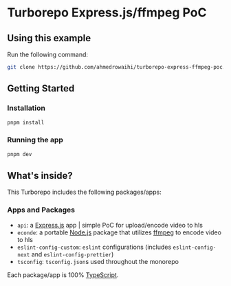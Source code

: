 # Turborepo Express.js/ffmpeg PoC

## Using this example

Run the following command:

```sh
git clone https://github.com/ahmedrowaihi/turborepo-express-ffmpeg-poc.git
```

## Getting Started

### Installation

```sh
pnpm install
```

### Running the app

```sh
pnpm dev
```

## What's inside?

This Turborepo includes the following packages/apps:

### Apps and Packages

- `api`: a [Express.js](https://expressjs.com/) app | simple PoC for upload/encode video to hls
- `econde`: a portable [Node.js](https://nodejs.org/en/) package that utilizes [ffmpeg](https://ffmpeg.org/) to encode video to hls
- `eslint-config-custom`: `eslint` configurations (includes `eslint-config-next` and `eslint-config-prettier`)
- `tsconfig`: `tsconfig.json`s used throughout the monorepo

Each package/app is 100% [TypeScript](https://www.typescriptlang.org/).
